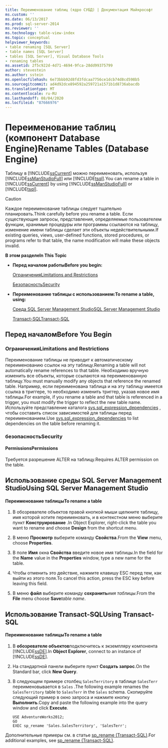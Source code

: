 ```yaml
---
title: Переименование таблиц (ядро СУБД) | Документация Майкрософт
ms.custom: ''
ms.date: 06/13/2017
ms.prod: sql-server-2014
ms.reviewer: ''
ms.technology: table-view-index
ms.topic: conceptual
helpviewer_keywords:
- table renaming [SQL Server]
- table names [SQL Server]
- tables [SQL Server], Visual Database Tools
- renaming tables
ms.assetid: 2f5c922d-4d71-4694-9fca-28dd99375799
author: stevestein
ms.author: sstein
ms.openlocfilehash: 6e73bbb92d8fd3fdcaa7756ce1dcb74d8cd598b5
ms.sourcegitcommit: ad4d92dce894592a259721a1571b1d8736abacdb
ms.translationtype: MT
ms.contentlocale: ru-RU
ms.lasthandoff: 08/04/2020
ms.locfileid: "87666976"
---
```

# <a name="rename-tables-database-engine"></a><span data-ttu-id="85e41-102">Переименование таблиц (компонент Database Engine)</span><span class="sxs-lookup"><span data-stu-id="85e41-102">Rename Tables (Database Engine)</span></span>
  <span data-ttu-id="85e41-103">Таблицу в [!INCLUDE[ssCurrent](../../includes/sscurrent-md.md)] можно переименовать, используя [!INCLUDE[ssManStudioFull](../../includes/ssmanstudiofull-md.md)] или [!INCLUDE[tsql](../../includes/tsql-md.md)].</span><span class="sxs-lookup"><span data-stu-id="85e41-103">You can rename a table in [!INCLUDE[ssCurrent](../../includes/sscurrent-md.md)] by using [!INCLUDE[ssManStudioFull](../../includes/ssmanstudiofull-md.md)] or [!INCLUDE[tsql](../../includes/tsql-md.md)].</span></span>  
  
> [!CAUTION]  
>  <span data-ttu-id="85e41-104">Каждое переименование таблицы следует тщательно планировать.</span><span class="sxs-lookup"><span data-stu-id="85e41-104">Think carefully before you rename a table.</span></span> <span data-ttu-id="85e41-105">Если существующие запросы, представления, определяемые пользователем функции, хранимые процедуры или программы ссылаются на таблицу, изменение имени таблицы сделает эти объекты недействительными.</span><span class="sxs-lookup"><span data-stu-id="85e41-105">If existing queries, views, user-defined functions, stored procedures, or programs refer to that table, the name modification will make these objects invalid.</span></span>  
  
 <span data-ttu-id="85e41-106">**В этом разделе**</span><span class="sxs-lookup"><span data-stu-id="85e41-106">**In This Topic**</span></span>  
  
-   <span data-ttu-id="85e41-107">**Перед началом работы**</span><span class="sxs-lookup"><span data-stu-id="85e41-107">**Before you begin:**</span></span>  
  
     [<span data-ttu-id="85e41-108">Ограничения</span><span class="sxs-lookup"><span data-stu-id="85e41-108">Limitations and Restrictions</span></span>](#Restrictions)  
  
     [<span data-ttu-id="85e41-109">Безопасность</span><span class="sxs-lookup"><span data-stu-id="85e41-109">Security</span></span>](#Security)  
  
-   <span data-ttu-id="85e41-110">**Переименование таблицы с использованием:**</span><span class="sxs-lookup"><span data-stu-id="85e41-110">**To rename a table, using:**</span></span>  
  
     [<span data-ttu-id="85e41-111">Среда SQL Server Management Studio</span><span class="sxs-lookup"><span data-stu-id="85e41-111">SQL Server Management Studio</span></span>](#SSMSProcedure)  
  
     [<span data-ttu-id="85e41-112">Transact-SQL</span><span class="sxs-lookup"><span data-stu-id="85e41-112">Transact-SQL</span></span>](#TsqlProcedure)  
  
##  <a name="before-you-begin"></a><a name="BeforeYouBegin"></a> <span data-ttu-id="85e41-113">Перед началом</span><span class="sxs-lookup"><span data-stu-id="85e41-113">Before You Begin</span></span>  
  
###  <a name="limitations-and-restrictions"></a><a name="Restrictions"></a> <span data-ttu-id="85e41-114">Ограничения</span><span class="sxs-lookup"><span data-stu-id="85e41-114">Limitations and Restrictions</span></span>  
 <span data-ttu-id="85e41-115">Переименование таблицы не приводит к автоматическому переименованию ссылок на эту таблицу.</span><span class="sxs-lookup"><span data-stu-id="85e41-115">Renaming a table will not automatically rename references to that table.</span></span> <span data-ttu-id="85e41-116">Необходимо вручную изменить все объекты, которые ссылаются на переименованную таблицу.</span><span class="sxs-lookup"><span data-stu-id="85e41-116">You must manually modify any objects that reference the renamed table.</span></span> <span data-ttu-id="85e41-117">Например, если переименована таблица и на эту таблицу имеется ссылка в триггере, то необходимо изменить триггер, указав новое имя таблицы.</span><span class="sxs-lookup"><span data-stu-id="85e41-117">For example, if you rename a table and that table is referenced in a trigger, you must modify the trigger to reflect the new table name.</span></span> <span data-ttu-id="85e41-118">Используйте представление каталога [sys.sql_expression_dependencies](/sql/relational-databases/system-catalog-views/sys-sql-expression-dependencies-transact-sql) , чтобы составить список зависимостей для таблицы перед переименованием.</span><span class="sxs-lookup"><span data-stu-id="85e41-118">Use [sys.sql_expression_dependencies](/sql/relational-databases/system-catalog-views/sys-sql-expression-dependencies-transact-sql) to list dependencies on the table before renaming it.</span></span>  
  
###  <a name="security"></a><a name="Security"></a> <span data-ttu-id="85e41-119">безопасность</span><span class="sxs-lookup"><span data-stu-id="85e41-119">Security</span></span>  
  
####  <a name="permissions"></a><a name="Permissions"></a> <span data-ttu-id="85e41-120">Permissions</span><span class="sxs-lookup"><span data-stu-id="85e41-120">Permissions</span></span>  
 <span data-ttu-id="85e41-121">Требуется разрешение ALTER на таблицу.</span><span class="sxs-lookup"><span data-stu-id="85e41-121">Requires ALTER permission on the table.</span></span>  
  
##  <a name="using-sql-server-management-studio"></a><a name="SSMSProcedure"></a> <span data-ttu-id="85e41-122">Использование среды SQL Server Management Studio</span><span class="sxs-lookup"><span data-stu-id="85e41-122">Using SQL Server Management Studio</span></span>  
  
#### <a name="to-rename-a-table"></a><span data-ttu-id="85e41-123">Переименование таблицы</span><span class="sxs-lookup"><span data-stu-id="85e41-123">To rename a table</span></span>  
  
1.  <span data-ttu-id="85e41-124">В обозревателе объектов правой кнопкой мыши щелкните таблицу, имя которой хотите переименовать, и в контекстном меню выберите пункт **Конструирование** .</span><span class="sxs-lookup"><span data-stu-id="85e41-124">In Object Explorer, right-click the table you want to rename and choose **Design** from the shortcut menu.</span></span>  
  
2.  <span data-ttu-id="85e41-125">В меню **Просмотр** выберите команду **Свойства**.</span><span class="sxs-lookup"><span data-stu-id="85e41-125">From the **View** menu, choose **Properties**.</span></span>  
  
3.  <span data-ttu-id="85e41-126">В поле **Имя** окна **Свойства** введите новое имя таблицы.</span><span class="sxs-lookup"><span data-stu-id="85e41-126">In the field for the **Name** value in the **Properties** window, type a new name for the table.</span></span>  
  
4.  <span data-ttu-id="85e41-127">Чтобы отменить это действие, нажмите клавишу ESC перед тем, как выйти из этого поля.</span><span class="sxs-lookup"><span data-stu-id="85e41-127">To cancel this action, press the ESC key before leaving this field.</span></span>  
  
5.  <span data-ttu-id="85e41-128">В меню **файл** выберите команду **сохранить**_имя таблицы_.</span><span class="sxs-lookup"><span data-stu-id="85e41-128">From the **File** menu choose **Save**_table name_.</span></span>  
  
##  <a name="using-transact-sql"></a><a name="TsqlProcedure"></a> <span data-ttu-id="85e41-129">Использование Transact-SQL</span><span class="sxs-lookup"><span data-stu-id="85e41-129">Using Transact-SQL</span></span>  
  
#### <a name="to-rename-a-table"></a><span data-ttu-id="85e41-130">Переименование таблицы</span><span class="sxs-lookup"><span data-stu-id="85e41-130">To rename a table</span></span>  
  
1.  <span data-ttu-id="85e41-131">В **обозревателе объектов**подключитесь к экземпляру компонента [!INCLUDE[ssDE](../../includes/ssde-md.md)].</span><span class="sxs-lookup"><span data-stu-id="85e41-131">In **Object Explorer**, connect to an instance of [!INCLUDE[ssDE](../../includes/ssde-md.md)].</span></span>  
  
2.  <span data-ttu-id="85e41-132">На стандартной панели выберите пункт **Создать запрос**.</span><span class="sxs-lookup"><span data-stu-id="85e41-132">On the Standard bar, click **New Query**.</span></span>  
  
3.  <span data-ttu-id="85e41-133">В следующем примере столбец `SalesTerritory` в таблице `SalesTerr` переименовывается в `Sales` .</span><span class="sxs-lookup"><span data-stu-id="85e41-133">The following example renames the `SalesTerritory` table to `SalesTerr` in the `Sales` schema.</span></span> <span data-ttu-id="85e41-134">Скопируйте следующий пример в окно запроса и нажмите кнопку **Выполнить**.</span><span class="sxs-lookup"><span data-stu-id="85e41-134">Copy and paste the following example into the query window and click **Execute**.</span></span>  
  
    ```  
    USE AdventureWorks2012;   
    GO  
    EXEC sp_rename 'Sales.SalesTerritory', 'SalesTerr';  
    ```  
  
 <span data-ttu-id="85e41-135">Дополнительные примеры см. в статье [sp_rename (Transact-SQL)](/sql/relational-databases/system-stored-procedures/sp-rename-transact-sql).</span><span class="sxs-lookup"><span data-stu-id="85e41-135">For additional examples, see [sp_rename &#40;Transact-SQL&#41;](/sql/relational-databases/system-stored-procedures/sp-rename-transact-sql).</span></span>  
  
  
